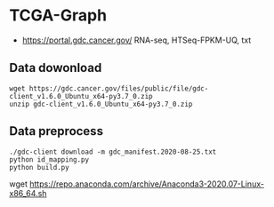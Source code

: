 # TCGA-Graph
- https://portal.gdc.cancer.gov/
RNA-seq, HTSeq-FPKM-UQ, txt

##  Data dowonload
```
wget https://gdc.cancer.gov/files/public/file/gdc-client_v1.6.0_Ubuntu_x64-py3.7_0.zip
unzip gdc-client_v1.6.0_Ubuntu_x64-py3.7_0.zip 
```
##  Data preprocess

```
./gdc-client download -m gdc_manifest.2020-08-25.txt 
python id_mapping.py
python build.py
```
wget https://repo.anaconda.com/archive/Anaconda3-2020.07-Linux-x86_64.sh
